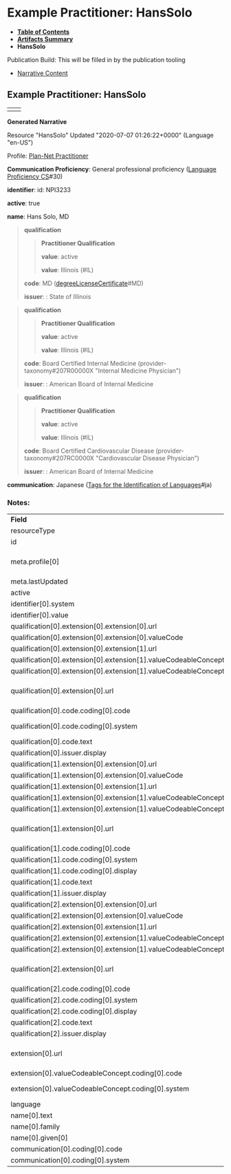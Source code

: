 # Example Practitioner: HansSolo

* [**Table of Contents**](toc.html)
* [**Artifacts Summary**](artifacts.html)
* **HansSolo**

Publication Build: This will be filled in by the publication tooling

* [Narrative Content](#)

## Example Practitioner: HansSolo

|  |  |
| --- | --- |
|  | |

**Generated Narrative**

Resource "HansSolo" Updated "2020-07-07 01:26:22+0000" (Language "en-US")

Profile: [Plan-Net Practitioner](StructureDefinition-plannet-Practitioner.html)

**Communication Proficiency**: General professional proficiency  ([Language Proficiency CS](CodeSystem-LanguageProficiencyCS.html)#30)

**identifier**: id: NPI3233

**active**: true

**name**: Hans Solo, MD

> **qualification**
>
> > **Practitioner Qualification**
> >
> > **value**: active
> >
> > **value**: Illinois  (#IL)
>
> **code**: MD  ([degreeLicenseCertificate](http://terminology.hl7.org/3.1.0/CodeSystem-v2-0360.html)#MD)
>
> **issuer**: : State of Illinois

> **qualification**
>
> > **Practitioner Qualification**
> >
> > **value**: active
> >
> > **value**: Illinois  (#IL)
>
> **code**: Board Certified Internal Medicine  (provider-taxonomy#207R00000X "Internal Medicine Physician")
>
> **issuer**: : American Board of Internal Medicine

> **qualification**
>
> > **Practitioner Qualification**
> >
> > **value**: active
> >
> > **value**: Illinois  (#IL)
>
> **code**: Board Certified Cardiovascular Disease  (provider-taxonomy#207RC0000X "Cardiovascular Disease Physician")
>
> **issuer**: : American Board of Internal Medicine

**communication**: Japanese  ([Tags for the Identification of Languages](http://terminology.hl7.org/3.1.0/CodeSystem-v3-ietf3066.html)#ja)

### Notes:

|  |  |
| --- | --- |
| **Field** | **Value** |
| resourceType | "Practitioner" |
| id | "HansSolo" |
| meta.profile[0] | "http://hl7.org/fhir/us/davinci-pdex-plan-net/StructureDefinition/plannet-Practitioner" |
| meta.lastUpdated | "2020-07-07T13:26:22.0314215+00:00" |
| active | "true" |
| identifier[0].system | "http://hl7.org/fhir/sid/us-npi" |
| identifier[0].value | NPI3233 |
| qualification[0].extension[0].extension[0].url | "status" |
| qualification[0].extension[0].extension[0].valueCode | "active" |
| qualification[0].extension[0].extension[1].url | "whereValid" |
| qualification[0].extension[0].extension[1].valueCodeableConcept.coding[0].code | #IL |
| qualification[0].extension[0].extension[1].valueCodeableConcept.coding[0].system | "https://www.usps.com/" |
| qualification[0].extension[0].url | "http://hl7.org/fhir/us/davinci-pdex-plan-net/StructureDefinition/practitioner-qualification" |
| qualification[0].code.coding[0].code | #MD |
| qualification[0].code.coding[0].system | "http://terminology.hl7.org/CodeSystem/v2-0360" |
| qualification[0].code.text | "MD" |
| qualification[0].issuer.display | "State of Illinois" |
| qualification[1].extension[0].extension[0].url | "status" |
| qualification[1].extension[0].extension[0].valueCode | "active" |
| qualification[1].extension[0].extension[1].url | "whereValid" |
| qualification[1].extension[0].extension[1].valueCodeableConcept.coding[0].code | #IL |
| qualification[1].extension[0].extension[1].valueCodeableConcept.coding[0].system | "https://www.usps.com/" |
| qualification[1].extension[0].url | "http://hl7.org/fhir/us/davinci-pdex-plan-net/StructureDefinition/practitioner-qualification" |
| qualification[1].code.coding[0].code | #207R00000X |
| qualification[1].code.coding[0].system | "http://nucc.org/provider-taxonomy" |
| qualification[1].code.coding[0].display | "Internal Medicine Physician" |
| qualification[1].code.text | "Board Certified Internal Medicine" |
| qualification[1].issuer.display | "American Board of Internal Medicine" |
| qualification[2].extension[0].extension[0].url | "status" |
| qualification[2].extension[0].extension[0].valueCode | "active" |
| qualification[2].extension[0].extension[1].url | "whereValid" |
| qualification[2].extension[0].extension[1].valueCodeableConcept.coding[0].code | #IL |
| qualification[2].extension[0].extension[1].valueCodeableConcept.coding[0].system | "https://www.usps.com/" |
| qualification[2].extension[0].url | "http://hl7.org/fhir/us/davinci-pdex-plan-net/StructureDefinition/practitioner-qualification" |
| qualification[2].code.coding[0].code | #207RC0000X |
| qualification[2].code.coding[0].system | "http://nucc.org/provider-taxonomy" |
| qualification[2].code.coding[0].display | "Cardiovascular Disease Physician" |
| qualification[2].code.text | "Board Certified Cardiovascular Disease" |
| qualification[2].issuer.display | "American Board of Internal Medicine" |
| extension[0].url | "http://hl7.org/fhir/us/davinci-pdex-plan-net/StructureDefinition/communication-proficiency" |
| extension[0].valueCodeableConcept.coding[0].code | #30 |
| extension[0].valueCodeableConcept.coding[0].system | "http://hl7.org/fhir/us/davinci-pdex-plan-net/CodeSystem/LanguageProficiencyCS" |
| language | "en-US" |
| name[0].text | "Hans Solo, MD" |
| name[0].family | "Solo" |
| name[0].given[0] | "Hans" |
| communication[0].coding[0].code | #ja |
| communication[0].coding[0].system | "urn:ietf:bcp:47" |